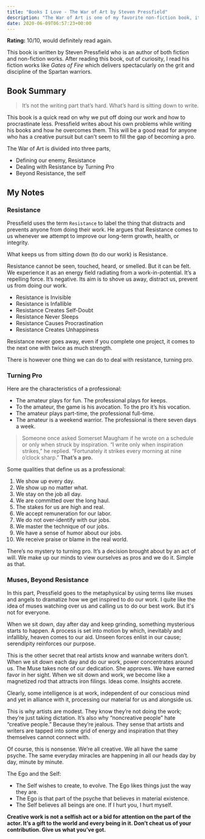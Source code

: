 ```yaml
---
title: "Books I Love - The War of Art by Steven Pressfield"
description: "The War of Art is one of my favorite non-fiction book, it helped me recognize why I put off doing my work and how to fix it easily. I recommend this book to anyone doing creative work where you often second guess yourself and don't ship things."
date: 2020-06-09T06:57:23+00:00
---
```


**Rating:** 10/10, would definitely read again.

This book is written by Steven Pressfield who is an author of both fiction and non-fiction works. After reading this book, out of curiosity, I read his fiction works like _Gates of Fire_ which delivers spectacularly on the grit and discipline of the Spartan warriors.

## Book Summary

> It’s not the writing part that’s hard. What’s hard is sitting down to write.

This book is a quick read on why we put off doing our work and how to procrastinate less. Pressfield writes about his own problems while writing his books and how he overcomes them. This will be a good read for anyone who has a creative pursuit but can't seem to fill the gap of becoming a pro.

The War of Art is divided into three parts,

- Defining our enemy, Resistance
- Dealing with Resistance by Turning Pro
- Beyond Resistance, the self

## My Notes

### Resistance

Pressfield uses the term `Resistance` to label the thing that distracts and prevents anyone from doing their work. He argues that Resistance comes to us whenever we attempt to improve our long-term growth, health, or integrity.

What keeps us from sitting down (to do our work) is Resistance.

Resistance cannot be seen, touched, heard, or smelled. But it can be felt. We experience it as an energy field radiating from a work-in-potential. It’s a repelling force. It’s negative. Its aim is to shove us away, distract us, prevent us from doing our work.

- Resistance is Invisible
- Resistance is Infallible
- Resistance Creates Self-Doubt
- Resistance Never Sleeps
- Resistance Causes Procrastination
- Resistance Creates Unhappiness

Resistance never goes away, even if you complete one project, it comes to the next one with twice as much strength.

There is however one thing we can do to deal with resistance, turning pro.

### Turning Pro

Here are the characteristics of a professional:

- The amateur plays for fun. The professional plays for keeps.
- To the amateur, the game is his avocation. To the pro it’s his vocation.
- The amateur plays part-time, the professional full-time.
- The amateur is a weekend warrior. The professional is there seven days a week.

> Someone once asked Somerset Maugham if he wrote on a schedule or only when struck by inspiration. “I write only when inspiration strikes,” he replied. “Fortunately it strikes every morning at nine o’clock sharp.” **That’s a pro.**

Some qualities that define us as a professional:

1. We show up every day.
2. We show up no matter what.
3. We stay on the job all day.
4. We are committed over the long haul.
5. The stakes for us are high and real.
6. We accept remuneration for our labor.
7. We do not over-identify with our jobs.
8. We master the technique of our jobs.
9. We have a sense of humor about our jobs.
10. We receive praise or blame in the real world.

There’s no mystery to turning pro. It’s a decision brought about by an act of will. We make up our minds to view ourselves as pros and we do it. Simple as that.

### Muses, Beyond Resistance

In this part, Pressfield goes to the metaphysical by using terms like muses and angels to dramatize how we get inspired to do our work. I quite like the idea of muses watching over us and calling us to do our best work. But it's not for everyone.

When we sit down, day after day and keep grinding, something mysterious starts to happen. A process is set into motion by which, inevitably and infallibly, heaven comes to our aid. Unseen forces enlist in our cause; serendipity reinforces our purpose.

This is the other secret that real artists know and wannabe writers don’t. When we sit down each day and do our work, power concentrates around us. The Muse takes note of our dedication. She approves. We have earned favor in her sight. When we sit down and work, we become like a magnetized rod that attracts iron filings. Ideas come. Insights accrete.

Clearly, some intelligence is at work, independent of our conscious mind and yet in alliance with it, processing our material for us and alongside us.

This is why artists are modest. They know they’re not doing the work; they’re just taking dictation. It’s also why “noncreative people” hate “creative people.” Because they’re jealous. They sense that artists and writers are tapped into some grid of energy and inspiration that they themselves cannot connect with.

Of course, this is nonsense. We’re all creative. We all have the same psyche. The same everyday miracles are happening in all our heads day by day, minute by minute.

The Ego and the Self:

- The Self wishes to create, to evolve. The Ego likes things just the way they are.
- The Ego is that part of the psyche that believes in material existence.
- The Self believes all beings are one. If I hurt you, I hurt myself.

**Creative work is not a selfish act or a bid for attention on the part of the actor. It’s a gift to the world and every being in it. Don’t cheat us of your contribution. Give us what you’ve got.**
